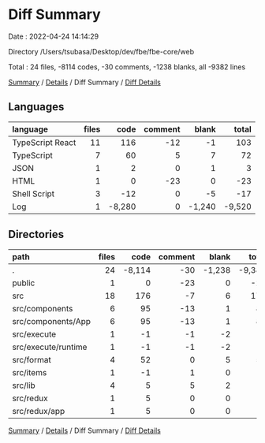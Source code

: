 # Diff Summary

Date : 2022-04-24 14:14:29

Directory /Users/tsubasa/Desktop/dev/fbe/fbe-core/web

Total : 24 files,  -8114 codes, -30 comments, -1238 blanks, all -9382 lines

[Summary](results.md) / [Details](details.md) / Diff Summary / [Diff Details](diff-details.md)

## Languages
| language | files | code | comment | blank | total |
| :--- | ---: | ---: | ---: | ---: | ---: |
| TypeScript React | 11 | 116 | -12 | -1 | 103 |
| TypeScript | 7 | 60 | 5 | 7 | 72 |
| JSON | 1 | 2 | 0 | 1 | 3 |
| HTML | 1 | 0 | -23 | 0 | -23 |
| Shell Script | 3 | -12 | 0 | -5 | -17 |
| Log | 1 | -8,280 | 0 | -1,240 | -9,520 |

## Directories
| path | files | code | comment | blank | total |
| :--- | ---: | ---: | ---: | ---: | ---: |
| . | 24 | -8,114 | -30 | -1,238 | -9,382 |
| public | 1 | 0 | -23 | 0 | -23 |
| src | 18 | 176 | -7 | 6 | 175 |
| src/components | 6 | 95 | -13 | 1 | 83 |
| src/components/App | 6 | 95 | -13 | 1 | 83 |
| src/execute | 1 | -1 | -1 | -2 | -4 |
| src/execute/runtime | 1 | -1 | -1 | -2 | -4 |
| src/format | 4 | 52 | 0 | 5 | 57 |
| src/items | 1 | -1 | 1 | 0 | 0 |
| src/lib | 4 | 5 | 5 | 2 | 12 |
| src/redux | 1 | 5 | 0 | 0 | 5 |
| src/redux/app | 1 | 5 | 0 | 0 | 5 |

[Summary](results.md) / [Details](details.md) / Diff Summary / [Diff Details](diff-details.md)